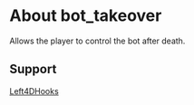 # About bot_takeover
Allows the player to control the bot after death.

## Support
[Left4DHooks](https://github.com/SilvDev/Left4DHooks)
